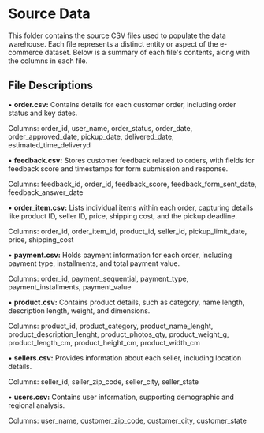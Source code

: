 # Source Data
This folder contains the source CSV files used to populate the data warehouse. Each file represents a distinct entity or aspect of the e-commerce dataset. Below is a summary of each file's contents, along with the columns in each file.

## File Descriptions
•  **order.csv:**
Contains details for each customer order, including order status and key dates.

Columns: order_id, user_name, order_status, order_date, order_approved_date, pickup_date, delivered_date, estimated_time_deliveryd

•  **feedback.csv:**
Stores customer feedback related to orders, with fields for feedback score and timestamps for form submission and response.

Columns: feedback_id, order_id, feedback_score, feedback_form_sent_date, feedback_answer_date

•  **order_item.csv:**
Lists individual items within each order, capturing details like product ID, seller ID, price, shipping cost, and the pickup deadline.

Columns: order_id, order_item_id, product_id, seller_id, pickup_limit_date, price, shipping_cost

•  **payment.csv:**
Holds payment information for each order, including payment type, installments, and total payment value.

Columns: order_id, payment_sequential, payment_type, payment_installments, payment_value

•  **product.csv:**
Contains product details, such as category, name length, description length, weight, and dimensions.

Columns: product_id, product_category, product_name_lenght, product_description_lenght, product_photos_qty, product_weight_g, product_length_cm, product_height_cm, product_width_cm

•  **sellers.csv:**
Provides information about each seller, including location details.

Columns: seller_id, seller_zip_code, seller_city, seller_state

•  **users.csv:**
Contains user information, supporting demographic and regional analysis.

Columns: user_name, customer_zip_code, customer_city, customer_state
